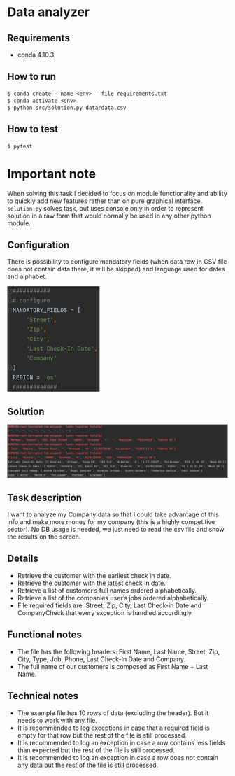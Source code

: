 # Data analyzer

## Requirements
- conda 4.10.3

## How to run
    $ conda create --name <env> --file requirements.txt
    $ conda activate <env>
    $ python src/solution.py data/data.csv

## How to test
    $ pytest

# Important note
When solving this task I decided to focus on module functionality and
ability to quickly add new features
rather than on pure graphical interface. `solution.py` solves task, but
uses console only in order to represent
solution in a raw form that would normally be used in any other python
module.

## Configuration
There is possibility to configure mandatory fields (when data row in CSV file 
does not contain data there, it will be skipped) and language used for dates
and alphabet.

![img.png](docs/configuration.png)

## Solution
![img.png](docs/solution.png)

## Task description

I want to analyze my Company data so that I could take advantage of this info and make more money for my company (this is a highly competitive sector). No DB usage is needed, we just need to read the csv file and show the results on the screen.

## Details

- Retrieve the customer with the earliest check in date.
- Retrieve the customer with the latest check in date.
- Retrieve a list of customer’s full names ordered alphabetically.
- Retrieve a list of the companies user’s jobs ordered alphabetically.
- File required fields are: Street, Zip, City, Last Check-in Date and CompanyCheck that every exception is handled accordingly

## Functional notes

- The file has the following headers: First Name, Last Name, Street, Zip, City, Type, Job, Phone, Last Check-In Date and Company.
- The full name of our customers is composed as First Name + Last Name.

## Technical notes

- The example file has 10 rows of data (excluding the header). But it needs to work with any file.
- It is recommended to log exceptions in case that a required field is empty for that row but the rest of the file is still processed.
- It is recommended to log an exception in case a row contains less fields than expected but the rest of the file is still processed.
- It is recommended to log an exception in case a row does not contain any data but the rest of the file is still processed.
